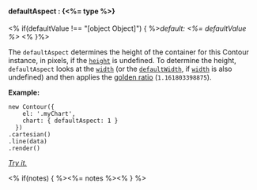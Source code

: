 #### **defaultAspect** : {<%= type %>}

<% if(defaultValue !== "[object Object]") { %>*default: <%= defaultValue %>* <% }%>

The `defaultAspect` determines the height of the container for this Contour instance, in pixels, if the [`height`](#config_config.chart.height) is undefined. To determine the height, `defaultAspect` looks at the [`width`](#config_config.chart.width) (or the [`defaultWidth`](#config_config.chart.defaultWidth), if [`width`](#config_config.chart.width) is also undefined) and then applies the [golden ratio](http://en.wikipedia.org/wiki/Golden_ratio) (`1.161803398875`).

**Example:**

    new Contour({
        el: '.myChart',
        chart: { defaultAspect: 1 }
      })
    .cartesian()
    .line(data)
    .render() 

*[Try it.](http://jsfiddle.net/gh/get/library/pure/forio/contour/tree/master/src/documentation/fiddle/config.chart.defaultAspect/)*

<% if(notes) { %><%= notes %><% } %>

